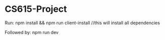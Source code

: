 # CS615-Project

Run: npm install && npm run client-install //this will install all dependencies

Followed by: npm run dev
